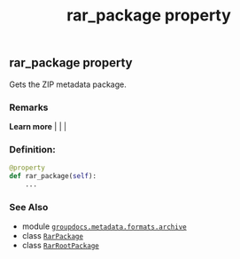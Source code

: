 ﻿---
title: rar_package property
second_title: GroupDocs.Metadata for Python via .NET API References
description: 
type: docs
url: /python-net/groupdocs.metadata.formats.archive/rarrootpackage/rar_package/
is_root: false
weight: 150
---

## rar_package property


Gets the ZIP metadata package.

### Remarks 


**Learn more** |
|
 |
### Definition:
```python
@property
def rar_package(self):
    ...
```

### See Also
* module [`groupdocs.metadata.formats.archive`](../../)
* class [`RarPackage`](/metadata/python-net/groupdocs.metadata.formats.archive/rarpackage)
* class [`RarRootPackage`](/metadata/python-net/groupdocs.metadata.formats.archive/rarrootpackage)
